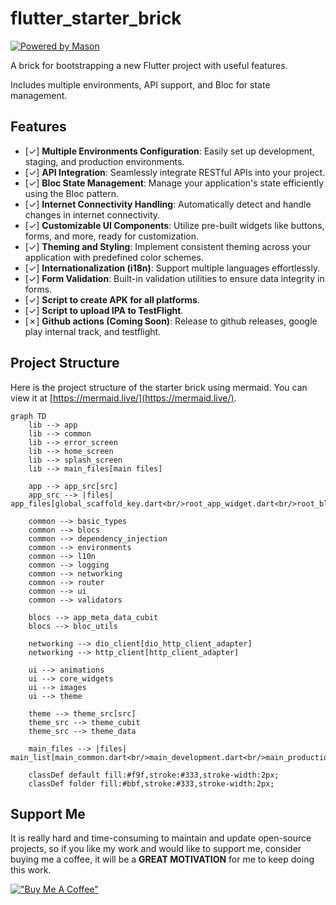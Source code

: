 # flutter_starter_brick

[![Powered by Mason](https://img.shields.io/endpoint?url=https%3A%2F%2Ftinyurl.com%2Fmason-badge)](https://github.com/felangel/mason)

A brick for bootstrapping a new Flutter project with useful features.

Includes multiple environments, API support, and Bloc for state management.

## Features

- [&check;] **Multiple Environments Configuration**: Easily set up development, staging, and production environments.
- [&check;] **API Integration**: Seamlessly integrate RESTful APIs into your project.
- [&check;] **Bloc State Management**: Manage your application's state efficiently using the Bloc pattern.
- [&check;] **Internet Connectivity Handling**: Automatically detect and handle changes in internet connectivity.
- [&check;] **Customizable UI Components**: Utilize pre-built widgets like buttons, forms, and more, ready for customization.
- [&check;] **Theming and Styling**: Implement consistent theming across your application with predefined color schemes.
- [&check;] **Internationalization (i18n)**: Support multiple languages effortlessly.
- [&check;] **Form Validation**: Built-in validation utilities to ensure data integrity in forms.
- [&check;] **Script to create APK for all platforms**.
- [&check;] **Script to upload IPA to TestFlight**.
- [&cross;] **Github actions (Coming Soon)**: Release to github releases, google play internal track, and testflight.

## Project Structure
Here is the project structure of the starter brick using mermaid.
You can view it at [https://mermaid.live/](https://mermaid.live/).
```mermaid
graph TD
    lib --> app
    lib --> common
    lib --> error_screen
    lib --> home_screen
    lib --> splash_screen
    lib --> main_files[main files]

    app --> app_src[src]
    app_src --> |files| app_files[global_scaffold_key.dart<br/>root_app_widget.dart<br/>root_blocs_provider.dart]

    common --> basic_types
    common --> blocs
    common --> dependency_injection
    common --> environments
    common --> l10n
    common --> logging
    common --> networking
    common --> router
    common --> ui
    common --> validators

    blocs --> app_meta_data_cubit
    blocs --> bloc_utils

    networking --> dio_client[dio_http_client_adapter]
    networking --> http_client[http_client_adapter]

    ui --> animations
    ui --> core_widgets
    ui --> images
    ui --> theme

    theme --> theme_src[src]
    theme_src --> theme_cubit
    theme_src --> theme_data

    main_files --> |files| main_list[main_common.dart<br/>main_development.dart<br/>main_production.dart<br/>main_staging.dart]

    classDef default fill:#f9f,stroke:#333,stroke-width:2px;
    classDef folder fill:#bbf,stroke:#333,stroke-width:2px;
```

## Support Me

It is really hard and time-consuming to maintain and update open-source projects, so if you like my work and would like to support me, consider buying me a coffee, it will be a **GREAT MOTIVATION** for me to keep doing this work.

[!["Buy Me A Coffee"](https://www.buymeacoffee.com/assets/img/custom_images/orange_img.png)](https://www.buymeacoffee.com/haidarmehsen)
